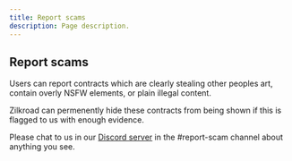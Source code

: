 ```yaml
---
title: Report scams
description: Page description.
---
```


## Report scams

Users can report contracts which are clearly stealing other peoples art, contain overly NSFW elements, or plain illegal content.

Zilkroad can permenently hide these contracts from being shown if this is flagged to us with enough evidence.

Please chat to us in our [Discord server](https://discord.gg/qK2CsMuAQy) in the #report-scam channel about anything you see.

